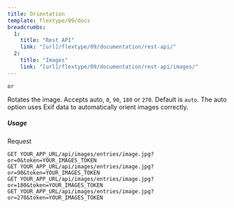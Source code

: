 ```yaml
---
title: Orientation
template: flextype/09/docs
breadcrumbs:
  1:
    title: "Rest API"
    link: "[url]/flextype/09/documentation/rest-api/"
  2:
    title: "Images"
    link: "[url]/flextype/09/documentation/rest-api/images/"
---
```


`or`

Rotates the image. Accepts auto, `0`, `90`, `180` or `270`. Default is `auto`. The auto option uses Exif data to automatically orient images correctly.

##### Usage

<div class="file-header">Request</div>

```
GET YOUR_APP_URL/api/images/entries/image.jpg?or=0&token=YOUR_IMAGES_TOKEN
GET YOUR_APP_URL/api/images/entries/image.jpg?or=90&token=YOUR_IMAGES_TOKEN
GET YOUR_APP_URL/api/images/entries/image.jpg?or=180&token=YOUR_IMAGES_TOKEN
GET YOUR_APP_URL/api/images/entries/image.jpg?or=270&token=YOUR_IMAGES_TOKEN
```
